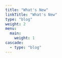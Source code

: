 ```yaml
---
title: "What's New"
linkTitle: "What's New"
type: "blog"
weight: 2
menu:
  main:
    weight: 1
cascade:
  - type: "blog"
---
```




